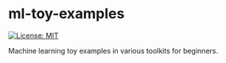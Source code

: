 # ml-toy-examples
[![License: MIT](https://img.shields.io/badge/License-MIT-brightgreen.svg)](https://github.com/mirgis/ml-toy-examples/blob/main/LICENSE)

Machine learning toy examples in various toolkits for beginners.
